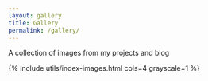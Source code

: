 ```yaml
---
layout: gallery
title: Gallery
permalink: /gallery/
---
```


A collection of images from my projects and blog

{% include utils/index-images.html cols=4 grayscale=1 %}
